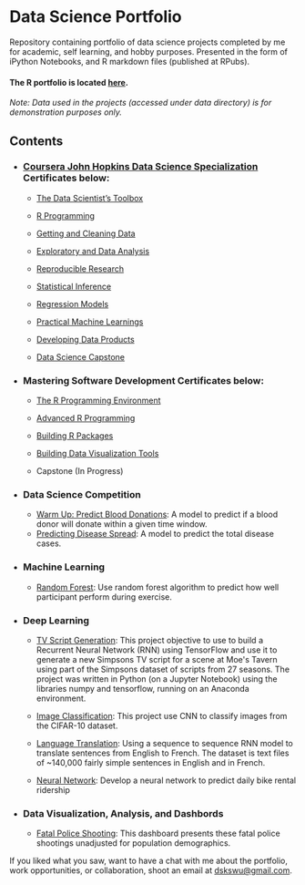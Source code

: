# Data Science Portfolio
Repository containing portfolio of data science projects completed by me for academic, self learning, and hobby purposes. Presented in the form of iPython Notebooks, and R markdown files (published at RPubs).

#### The R portfolio is located [here](https://rpubs.com/wbgreen405).

_Note: Data used in the projects (accessed under data directory) is for demonstration purposes only._

## Contents

- ###  [Coursera John Hopkins Data Science Specialization](https://www.coursera.org/account/accomplishments/specialization/certificate/QH53TPEFP3WN) Certificates below:

	- [The Data Scientist’s Toolbox ](https://www.coursera.org/account/accomplishments/certificate/A2REMB3T8QAK)
	
	- [R Programming](https://www.coursera.org/account/accomplishments/certificate/QTHCXE9Q3YQ6)
	
	- [Getting and Cleaning Data ](https://www.coursera.org/account/accomplishments/certificate/5PC8KN7FTTMU)
	
	- [Exploratory and Data Analysis ](https://www.coursera.org/account/accomplishments/certificate/Q8SKB44GTJCR)
	
	- [Reproducible Research ](https://www.coursera.org/account/accomplishments/certificate/9BB58SCZ4WBB)
	
	- [Statistical Inference ](https://www.coursera.org/account/accomplishments/certificate/8MB8CY4L5KMR)
	
	- [Regression Models ](https://www.coursera.org/account/accomplishments/certificate/TQ2T69ED6NX8)
	
	- [Practical Machine Learnings ](https://www.coursera.org/account/accomplishments/certificate/8XEADETCA25L)
	
	- [Developing Data Products ](https://www.coursera.org/account/accomplishments/certificate/JA5942KZN8WD)
	
	- [Data Science Capstone ](https://www.coursera.org/account/accomplishments/certificate/VB5EPNZZ3QHK)

- ###  Mastering Software Development Certificates below:

	- [The R Programming Environment ](https://www.coursera.org/account/accomplishments/certificate/T7WPF2EC6PX4)
	
	- [Advanced R Programming ](https://www.coursera.org/account/accomplishments/certificate/85MZ7RR6N7U4)
	
	- [Building R Packages ](https://www.coursera.org/account/accomplishments/certificate/KFB4X5GV56DV)
	
	- [Building Data Visualization Tools ](https://www.coursera.org/account/accomplishments/certificate/7AWZ87CAC6SQ)
	
	-  Capstone (In Progress)

- ### Data Science Competition

	- [Warm Up: Predict Blood Donations](https://github.com/MinuteswithMetrics/Data-Science-Portfolio/blob/master/Data%20Competitions/PREDICTING%20BLOOD%20DONATIONS.ipynb): A model to predict if a blood donor will donate within a given time window.
	- [Predicting Disease Spread](https://github.com/MinuteswithMetrics/Data-Science-Portfolio/blob/master/Data%20Competitions/DengAI_%20Predicting%20Disease%20Spread%20.ipynb): A model to predict the total disease cases.
	
	
- ### Machine Learning 

	- [Random Forest](https://rpubs.com/wbgreen405/226466): Use random forest algorithm to predict how well participant perform during exercise. 
	
- ### Deep Learning 

	- [TV Script Generation](https://github.com/MinuteswithMetrics/DNLF_Generate_TV_Scripts/blob/master/dlnd_tv_script_generation.ipynb): This project objective to use to build a Recurrent Neural Network (RNN) using TensorFlow and use it to generate a new Simpsons TV script for a scene at Moe's Tavern using part of the Simpsons dataset of scripts from 27 seasons. The project was written in Python (on a Jupyter Notebook) using the libraries numpy and tensorflow, running on an Anaconda environment.
	
	- [Image Classification](https://github.com/MinuteswithMetrics/DLNF-Image-Classification/blob/master/dlnd_image_classification.ipynb): This project use CNN to classify images from the CIFAR-10 dataset.

	- [Language Translation](https://github.com/MinuteswithMetrics/DLNF_Language_Translation/blob/master/dlnd_language_translation.ipynb): Using a sequence to sequence RNN model to translate sentences from English to French. The dataset is text files of ~140,000 fairly simple sentences in English and in French.
	
	- [Neural Network](https://github.com/MinuteswithMetrics/DLNF_First-Neural-Network/blob/master/Your%2Bfirst%2Bneural%2Bnetwork.ipynb): Develop a neural network to predict daily bike rental ridership
	
- ### Data Visualization, Analysis, and Dashbords

	- [Fatal Police Shooting](https://rpubs.com/wbgreen405/256438): This dashboard presents these fatal police shootings unadjusted for population demographics.
	
If you liked what you saw, want to have a chat with me about the portfolio, work opportunities, or collaboration, shoot an email at dskswu@gmail.com. 
